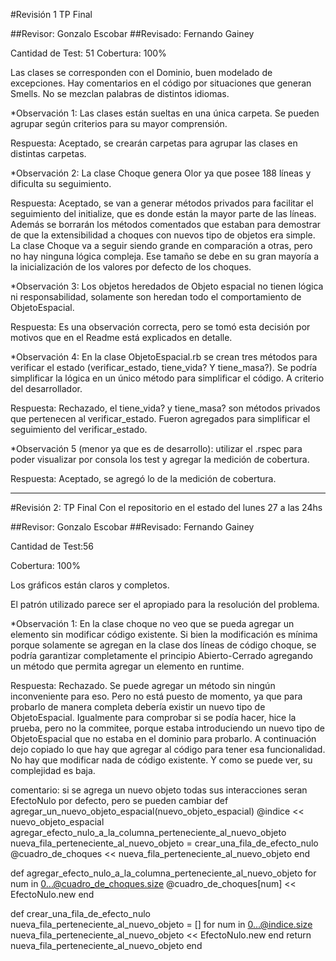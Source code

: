 #Revisión 1 TP Final


##Revisor: Gonzalo Escobar
##Revisado: Fernando Gainey

Cantidad de Test:  51
Cobertura: 100%

Las clases se corresponden con el Dominio,  buen modelado de excepciones.
Hay comentarios en el código por situaciones que generan Smells.
No se mezclan palabras de distintos idiomas.


*Observación 1: Las clases están sueltas en una única carpeta. Se pueden agrupar según criterios para su mayor comprensión.

Respuesta: Aceptado, se crearán carpetas para agrupar las clases en distintas carpetas.

*Observación 2: La clase Choque genera Olor ya que posee 188 líneas y dificulta su seguimiento.

Respuesta: Aceptado, se van a generar métodos privados para facilitar el seguimiento del initialize, que es donde están la mayor parte de las líneas. Además se borrarán los métodos comentados que estaban para demostrar de que la extensibilidad a choques con nuevos tipo de objetos era simple. La clase Choque va a seguir siendo grande en comparación a otras, pero no hay ninguna lógica compleja. Ese tamaño se debe en su gran mayoría a la inicialización de los valores por defecto de los choques.

*Observación 3: Los objetos heredados de Objeto espacial no tienen lógica ni responsabilidad, solamente son heredan todo el comportamiento de ObjetoEspacial.

Respuesta: Es una observación correcta, pero se tomó esta decisión por motivos que en el Readme está explicados en detalle.

*Observación 4: En la clase ObjetoEspacial.rb se crean tres métodos para verificar el estado (verificar_estado, tiene_vida? Y tiene_masa?).  Se podría simplificar la lógica en un único método para simplificar el código.  A criterio del desarrollador.

Respuesta: Rechazado, el tiene_vida? y tiene_masa? son métodos privados que pertenecen al verificar_estado. Fueron agregados para simplificar el seguimiento del verificar_estado.

*Observación 5 (menor ya que es de desarrollo): utilizar el .rspec para poder visualizar por consola los test y agregar la medición de cobertura.

Respuesta: Aceptado, se agregó lo de la medición de cobertura.

---

#Revisión 2: TP Final
Con el repositorio en el estado del lunes 27 a las 24hs

##Revisor: Gonzalo Escobar
##Revisado: Fernando Gainey

Cantidad de Test:56

Cobertura: 100%

Los gráficos están claros y completos.

El patrón utilizado parece ser el apropiado para la resolución del problema.

*Observación 1: En la clase choque no veo que se pueda agregar un elemento sin modificar código existente. Si bien la modificación es mínima porque solamente se agregan en la clase dos líneas de código choque, se podría garantizar completamente el principio Abierto-Cerrado agregando un método que permita agregar un elemento en runtime.

Respuesta: Rechazado. Se puede agregar un método sin ningún inconveniente para eso. Pero no está puesto de momento, ya que para probarlo de manera completa debería existir un nuevo tipo de ObjetoEspacial. Igualmente para comprobar si se podía hacer, hice la prueba, pero no la commitee, porque estaba introduciendo un nuevo tipo de ObjetoEspacial que no estaba en el dominio para probarlo. A continuación dejo copiado lo que hay que agregar al código para tener esa funcionalidad. No hay que modificar nada de código existente. Y como se puede ver, su complejidad es baja.

  comentario: si se agrega un nuevo objeto todas sus interacciones seran EfectoNulo por defecto, pero se pueden cambiar
  def agregar_un_nuevo_objeto_espacial(nuevo_objeto_espacial)
    @indice << nuevo_objeto_espacial
    agregar_efecto_nulo_a_la_columna_perteneciente_al_nuevo_objeto
    nueva_fila_perteneciente_al_nuevo_objeto = crear_una_fila_de_efecto_nulo
    @cuadro_de_choques << nueva_fila_perteneciente_al_nuevo_objeto
  end

  def agregar_efecto_nulo_a_la_columna_perteneciente_al_nuevo_objeto
    for num in 0...@cuadro_de_choques.size
      @cuadro_de_choques[num] << EfectoNulo.new
    end

  def crear_una_fila_de_efecto_nulo
    nueva_fila_perteneciente_al_nuevo_objeto = []
    for num in 0...@indice.size
      nueva_fila_perteneciente_al_nuevo_objeto << EfectoNulo.new
    end 
    return nueva_fila_perteneciente_al_nuevo_objeto 
  end



